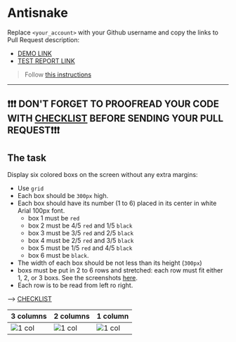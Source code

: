 # Antisnake
Replace `<your_account>` with your Github username and copy the links to Pull Request description:
- [DEMO LINK](https://moblat890.github.io/layout_antisnake/)
- [TEST REPORT LINK](https://moblat890.github.io/layout_antisnake/report/html_report/)

> Follow [this instructions](https://github.com/mate-academy/layout_task-guideline#how-to-solve-the-layout-tasks-on-github)
___

## ❗️❗️❗️ DON'T FORGET TO PROOFREAD YOUR CODE WITH [CHECKLIST](https://github.com/mate-academy/layout_antisnake/blob/master/checklist.md) BEFORE SENDING YOUR PULL REQUEST❗️❗️❗️

## The task
Display six colored boxs on the screen without any extra margins:

- Use `grid`
- Each box should be `300px` high.
- Each box should have its number (1 to 6) placed in its center in white Arial 100px font.
  - box 1 must be `red`
  - box 2 must be 4/5 `red` and 1/5 `black`
  - box 3 must be 3/5 `red` and 2/5 `black`
  - box 4 must be 2/5 `red` and 3/5 `black`
  - box 5 must be 1/5 `red` and 4/5 `black`
  - box 6 must be `black`.
- The width of each box should be not less than its height (`300px`)
- boxs must be put in 2 to 6 rows and stretched: each row must fit either 1, 2, or 3 boxs.
  See the screenshots [here](./reference).
- Each row is to be read from left ro right.

--> [CHECKLIST](https://github.com/mate-academy/layout_antisnake/blob/master/checklist.md)

| 3 columns | 2 columns | 1 column |
| --------- | --------- | -------- |
| ![1 col](./reference/900.png) | ![1 col](./reference/750.png) | ![1 col](./reference/450.png) |
